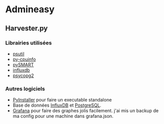 # Admineasy
## Harvester.py
### Librairies utilisées
- [psutil](http://pythonhosted.org/psutil/)
- [py-cpuinfo](https://github.com/workhorsy/py-cpuinfo)
- [pySMART](https://pypi.python.org/pypi/pySMART)
- [influxdb](https://influxdb-python.readthedocs.io/)
- [psycopg2](https://pypi.python.org/pypi/psycopg2/)
### Autres logiciels
- [PyInstaller](http://www.pyinstaller.org/) pour faire un executable standalone
- Base de données [InfluxDB](https://docs.influxdata.com/influxdb/v1.3/introduction/getting_started/) et [PostgreSQL](https://www.postgresql.org/).
- [Grafana](http://docs.grafana.org/) pour faire des graphes jolis facilement. j'ai mis un backup de ma config pour une machine dans grafana.json.
